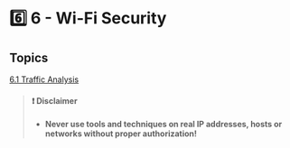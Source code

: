 # 6️⃣ 6 - ​Wi-Fi Security

## Topics

[6.1 Traffic Analysis](../../ecpptv3/wi-fi-security/6.1-change-it/)

> #### ❗ Disclaimer
>
> * **Never use tools and techniques on real IP addresses, hosts or networks without proper authorization!**

